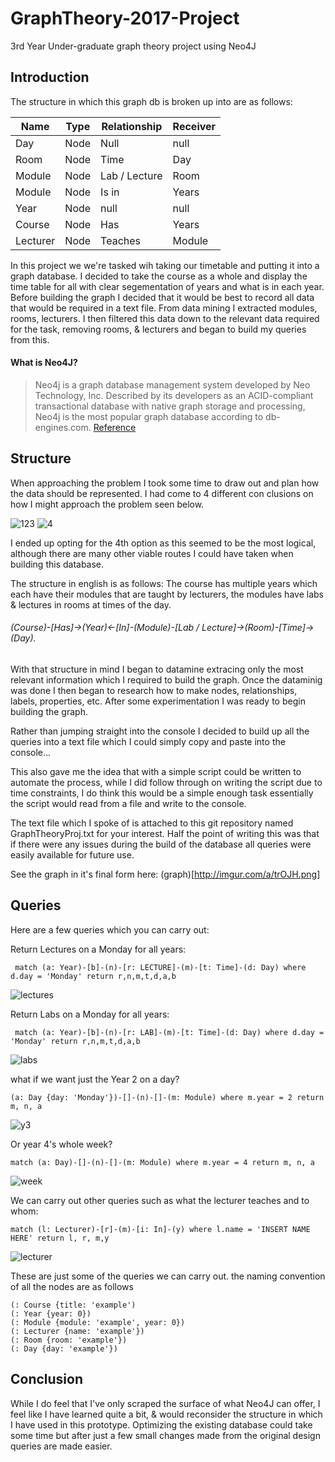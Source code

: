 # GraphTheory-2017-Project
3rd Year Under-graduate graph theory project using Neo4J

## Introduction

The structure in which this graph db is broken up into are as follows:

| Name | Type | Relationship | Receiver |
| --- | --- | --- | --- |
| Day | Node | Null | null |
| Room | Node | Time | Day |
| Module | Node | Lab / Lecture | Room |
| Module | Node | Is in | Years |
| Year | Node | null | null |
| Course | Node | Has | Years |
| Lecturer | Node | Teaches | Module |

In this project we we're tasked wih taking our timetable and putting it into a graph database.
I decided to take the course as a whole and display the time table for all with clear segementation of years and what is in each year.
Before building the graph I decided that it would be best to record all data that would be required in a text file. 
From data mining I extracted modules, rooms, lecturers. I then filtered this data down to the relevant data required for the task, removing rooms, & lecturers and began to build my queries from this.

#### What is Neo4J?

> Neo4j is a graph database management system developed by Neo Technology, Inc. 
> Described by its developers as an ACID-compliant transactional database with native graph storage and processing, 
> Neo4j is the most popular graph database according to db-engines.com. [Reference](https://en.wikipedia.org/wiki/Neo4j)

## Structure

When approaching the problem I took some time to draw out and plan how the data should be represented.
I had come to 4 different con clusions on how I might approach the problem seen below.

![123](http://imgur.com/5YqFuIo.png)
![4](http://imgur.com/FkuX635.png)

I ended up opting for the 4th option as this seemed to be the most logical, although there are many other viable routes I could have taken
when building this database. 

The structure in english is as follows: The course has multiple years which each have their modules that are taught by lecturers, the modules have labs & lectures in rooms at times of the day. 
###### (Course)-[Has]->(Year)<-[In]-(Module)-[Lab / Lecture]->(Room)-[Time]->(Day).

With that structure in mind I began to datamine extracing only the most relevant information which I required to build the graph.
Once the dataminig was done I then began to research how to make nodes, relationships, labels, properties, etc.
After some experimentation I was ready to begin building the graph. 

Rather than jumping straight into the console I decided to build up all the queries into a text file which I could simply copy and paste into the console...

This also gave me the idea that with a simple script could be written to automate the process, while I did follow through on writing the script due to time constraints, I do think this would be a simple enough task essentially the script would read from a file and write to the console.

The text file which I spoke of is attached to this git repository named GraphTheoryProj.txt for your interest.
Half the point of writing this was that if there were any issues during the build of the database all queries were easily available for future use. 

See the graph in it's final form here:
(graph)[http://imgur.com/a/trOJH.png]

## Queries

Here are a few queries which you can carry out:

Return Lectures on a Monday for all years:
```
 match (a: Year)-[b]-(n)-[r: LECTURE]-(m)-[t: Time]-(d: Day) where d.day = 'Monday' return r,n,m,t,d,a,b
```
![lectures](http://imgur.com/rSWuXV2.png)

Return Labs on a Monday for all years:
```
 match (a: Year)-[b]-(n)-[r: LAB]-(m)-[t: Time]-(d: Day) where d.day = 'Monday' return r,n,m,t,d,a,b
```
![labs](http://imgur.com/oO8gOrP.png)

what if we want just the Year 2 on a day?
```
(a: Day {day: 'Monday'})-[]-(n)-[]-(m: Module) where m.year = 2 return m, n, a
```
![y3](http://imgur.com/6vGF6kv.png)

Or year 4's whole week?
```
match (a: Day)-[]-(n)-[]-(m: Module) where m.year = 4 return m, n, a
```
![week](http://imgur.com/Jf50YiD.png)

We can carry out other queries such as what the lecturer teaches and to whom:
```
match (l: Lecturer)-[r]-(m)-[i: In]-(y) where l.name = 'INSERT NAME HERE' return l, r, m,y
```
![lecturer](http://imgur.com/rXd7FuY.png)

These are just some of the queries we can carry out. the naming convention of all the nodes are as follows
```
(: Course {title: 'example')
(: Year {year: 0})
(: Module {module: 'example', year: 0})
(: Lecturer {name: 'example'})
(: Room {room: 'example'})
(: Day {day: 'example'})
```
## Conclusion

While I do feel that I've only scraped the surface of what Neo4J can offer, I feel like I have learned quite a bit,
& would reconsider the structure in which I have used in this prototype. Optimizing the existing database could take some time
but after just a few small changes made from the original design queries are made easier.


 
